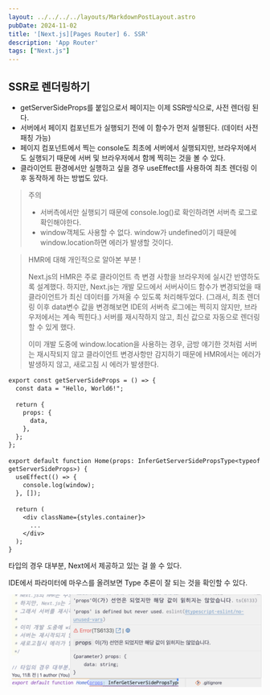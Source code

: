 ```yaml
---
layout: ../../../../layouts/MarkdownPostLayout.astro
pubDate: 2024-11-02
title: '[Next.js][Pages Router] 6. SSR'
description: 'App Router'
tags: ["Next.js"]
---
```




## SSR로 렌더링하기

- getServerSideProps를 붙임으로서 페이지는 이제 SSR방식으로, 사전 렌더링 된다.
- 서버에서 페이지 컴포넌트가 실행되기 전에 이 함수가 먼저 실행된다. (데이터 사전 패칭 가능)
- 페이지 컴포넌트에서 찍는 console도 최초에 서버에서 실행되지만, 브라우저에서도 실행되기 때문에 서버 및 브라우저에서 함께 찍히는 것을 볼 수 있다.
- 클라이언트 환경에서만 실행하고 싶을 경우 useEffect를 사용하여 최초 렌더링 이후 동작하게 하는 방법도 있다.

> 주의
>
> - 서버측에서만 실행되기 때문에 console.log()로 확인하려면 서버측 로그로 확인해야한다.
> - window객체도 사용할 수 없다. window가 undefined이기 때문에 window.location하면 에러가 발생할 것이다.

> HMR에 대해 개인적으로 알아본 부분 !
>
> Next.js의 HMR은 주로 클라이언트 측 변경 사항을 브라우저에 실시간 반영하도록 설계했다. 하지만, Next.js는 개발 모드에서 서버사이드 함수가 변경되었을 때 클라이언트가 최신 데이터를 가져올 수 있도록 처리해두었다. (그래서, 최초 렌더링 이후 data변수 값을 변경해보면 IDE의 서버측 로그에는 찍히지 않지만, 브라우저에서는 계속 찍힌다.) 서버를 재시작하지 않고, 최신 값으로 자동으로 렌더링 할 수 있게 했다.
>
> 이미 개발 도중에 window.location을 사용하는 경우, 금방 얘기한 것처럼 서버는 재시작되지 않고 클라이언트 변경사항만 감지하기 때문에 HMR에서는 에러가 발생하지 않고, 새로고침 시 에러가 발생한다.

```tsx
export const getServerSideProps = () => {
  const data = "Hello, World6!";

  return {
    props: {
      data,
    },
  };
};

export default function Home(props: InferGetServerSidePropsType<typeof getServerSideProps>) {
  useEffect(() => {
    console.log(window);
  }, []);

  return (
    <div className={styles.container}>
      ...
    </div>
  );
}
```



타입의 경우 대부분, Next에서 제공하고 있는 걸 쓸 수 있다.

IDE에서 파라미터에 마우스를 올려보면 Type 추론이 잘 되는 것을 확인할 수 있다.

![image-20241102112614332](../images/image-20241102112614332.png)

